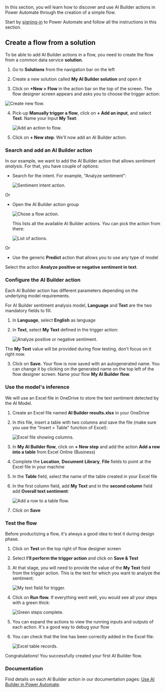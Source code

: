 In this section, you will learn how to discover and use AI Builder actions in Power Automate through the creation of a simple flow.

Start by [signing-in](https://flow.microsoft.com) to Power Automate and follow all the instructions in this section.

## Create a flow from a solution

To be able to add AI Builder actions in a flow, you need to create the flow from a common data service **solution**.

1.  Go to **Solutions** from the navigation bar on the left

2.  Create a new solution called **My AI Builder solution** and open it

3.  Click on **+New \> Flow** in the action bar on the top of the screen. The flow designer screen appears and asks you to choose the trigger action:

![Create new flow.](../media/03-auto-generate-number.png)

4.  Pick-up **Manually trigger a flow**, click on **+ Add an input**, and select **Text**. Name your Input **My Text**:

    ![Add an action to flow.](../media/03-pick-up-flow-trigger.png)

5.  Click on **+ New step**. We'll now add an AI Builder action.

### Search and add an AI Builder action

In our example, we want to add the AI Builder action that allows *sentiment analysis*. For that, you have couple of options:

-   Search for the intent. For example, "Analyze sentiment":

    ![Sentiment intent action.](../media/03-add-action.png)

Or

-   Open the AI Builder action group

    ![Chose a flow action.](../media/03-ai-builder-action.png)

    This lists all the available AI Builder actions. You can pick the action from there:

    ![List of actions.](../media/03-ai-builder-flow.png)

Or

-   Use the generic **Predict** action that allows you to use any type of model

Select the action **Analyze positive or negative sentiment in text**.

### Configure the AI Builder action

Each AI Builder action has different parameters depending on the underlying model requirements.

For AI Builder sentiment analysis model, **Language** and **Text** are the two mandatory fields to fill.

1.  In **Language**, select **English** as language

2.  In **Text**, select **My Text** defined in the trigger action:

    ![Analyze positive or negative sentiment.](../media/03-sentiment.png)

The **My Text** value will be provided during flow testing, don't focus on it right now.

3.  Click on **Save.** Your flow is now saved with an autogenerated name. You can change it by clicking on the generated name on the top left of the flow designer screen. Name your flow **My AI Builder flow**.

### Use the model's inference

We will use an Excel file in OneDrive to store the text sentiment detected by the AI Model.

1.  Create an Excel file named **AI Builder results.xlsx** in your OneDrive

2.  In this file, insert a table with two columns and save the file (make sure you use the "Insert \> Table" function of Excel):

    ![Excel file showing columns.](../media/03-excel.png)

3.  In **My AI Builder flow**, click on **+ New step** and add the action **Add a row into a table** from Excel Online (Business)

4.  Complete the **Location**, **Document** **Library**, **File** fields to point at the Excel file in your machine

5.  In the **Table** field, select the name of the table created in your Excel file

6.  In the first column field, add **My Text** and in the **second column** field add **Overall text sentiment**:

    ![Add a row to a table flow.](../media/03-add-table.png)

7.  Click on **Save**

### Test the flow

Before productizing a flow, it's always a good idea to test it during design phase.

1.  Click on **Test** on the top right of flow designer screen

2.  Select **I'll perform the trigger action** and click on **Save & Test**

3.  At that stage, you will need to provide the value of the **My Text** field from the trigger action. This is the text for which you want to analyze the sentiment:

    ![My text field for trigger.](../media/03-my-text.png)

4.  Click on **Run flow.** If everything went well, you would see all your steps with a green thick:

    ![Green steps complete.](../media/03-steps-complete.png)

5.  You can expand the actions to view the running inputs and outputs of each action. It's a good way to debug your flow

6.  You can check that the line has been correctly added in the Excel file:

    ![Excel table records.](../media/03-populate-excel.png)

Congratulations! You successfully created your first AI Builder flow.

### Documentation

Find details on each AI Builder action in our documentation pages: [Use AI Builder in Power Automate](https://docs.microsoft.com/ai-builder/use-in-flow-overview).
